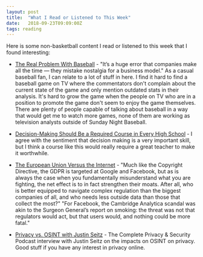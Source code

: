 ```yaml
---
layout: post
title:  "What I Read or Listened to This Week"
date:   2018-09-23T09:09:00Z
tags: reading
---
```

Here is some non-basketball content I read or listened to this week that I found interesting:


* [The Real Problem With Baseball](http://joeposnanski.com/the-real-problem-with-baseball/) - "It’s a huge error that companies make all the time — they mistake nostalgia for a business model." As a casual baseball fan, I can relate to a lot of stuff in here. I find it hard to find a baseball game on TV where the commentators don't complain about the current state of the game and only mention outdated stats in their analysis. It's hard to grow the game when the people on TV who are in a position to promote the game don't seem to enjoy the game themselves. There are plenty of people capable of talking about baseball in a way that would get me to watch more games, none of them are working as television analysts outside of Sunday Night Baseball.

* [Decision-Making Should Be a Required Course in Every High School](https://medium.com/s/story/farsighted-decision-making-should-be-a-required-course-in-every-high-school-6b5a836c1e1e) - I agree with the sentiment that decision making is a very important skill, but I think a course like this would really require a great teacher to make it worthwhile.

* [The European Union Versus the Internet](https://stratechery.com/2018/the-european-union-versus-the-internet/) - "Much like the Copyright Directive, the GDPR is targeted at Google and Facebook, but as is always the case when you fundamentally misunderstand what you are fighting, the net effect is to in fact strengthen their moats. After all, who is better equipped to navigate complex regulation than the biggest companies of all, and who needs less outside data than those that collect the most?" "For Facebook, the Cambridge Analytica scandal was akin to the Surgeon General’s report on smoking: the threat was not that regulators would act, but that users would, and nothing could be more fatal."

* [Privacy vs. OSINT with Justin Seitz](https://soundcloud.com/user-98066669/091-privacy-vs-osint-with-justin-seitz) - The Complete Privacy & Security Podcast interview with Justin Seitz on the impacts on OSINT on privacy. Good stuff if you have any interest in privacy online.
